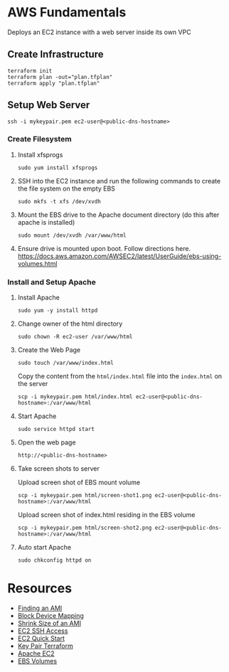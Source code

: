 # AWS Fundamentals

Deploys an EC2 instance with a web server inside its own VPC

## Create Infrastructure

```
terraform init
terraform plan -out="plan.tfplan"
terraform apply "plan.tfplan"
```

## Setup Web Server

`ssh -i mykeypair.pem ec2-user@<public-dns-hostname>`

### Create Filesystem

1. Install xfsprogs

    `sudo yum install xfsprogs`

2. SSH into the EC2 instance and run the following commands to create the file system on the empty EBS

    `sudo mkfs -t xfs /dev/xvdh`

3. Mount the EBS drive to the Apache document directory (do this after apache is installed)

    `sudo mount /dev/xvdh /var/www/html`

4. Ensure drive is mounted upon boot. Follow directions here. https://docs.aws.amazon.com/AWSEC2/latest/UserGuide/ebs-using-volumes.html

### Install and Setup Apache

1. Install Apache

    `sudo yum -y install httpd`

2. Change owner of the html directory

    `sudo chown -R ec2-user /var/www/html`

3. Create the Web Page

    `sudo touch /var/www/index.html`

    Copy the content from the `html/index.html` file into the `index.html` on the server

    `scp -i mykeypair.pem html/index.html ec2-user@<public-dns-hostname>:/var/www/html`

4. Start Apache

    `sudo service httpd start`

5. Open the web page

    `http://<public-dns-hostname>`

6. Take screen shots to server

    Upload screen shot of EBS mount volume

    `scp -i mykeypair.pem html/screen-shot1.png ec2-user@<public-dns-hostname>:/var/www/html`

    Upload screen shot of index.html residing in the EBS volume

    `scp -i mykeypair.pem html/screen-shot2.png ec2-user@<public-dns-hostname>:/var/www/html`

7. Auto start Apache

    `sudo chkconfig httpd on`

# Resources

- [Finding an AMI](https://docs.aws.amazon.com/AWSEC2/latest/UserGuide/finding-an-ami.html#finding-an-ami-console)
- [Block Device Mapping](https://docs.aws.amazon.com/AWSEC2/latest/UserGuide/block-device-mapping-concepts.html)
- [Shrink Size of an AMI](https://cloudership.com/blog/2017/5/28/shrink-the-size-of-an-ami)
- [EC2 SSH Access](https://medium.com/@hmalgewatta/setting-up-an-aws-ec2-instance-with-ssh-access-using-terraform-c336c812322f)
- [EC2 Quick Start](https://docs.aws.amazon.com/AmazonCloudWatch/latest/logs/QuickStartEC2Instance.html)
- [Key Pair Terraform](http://2ninjas1blog.com/terraform-assigning-an-aws-key-pair-to-your-ec2-instance-resource/)
- [Apache EC2](https://docs.aws.amazon.com/efs/latest/ug/wt2-apache-web-server.html)
- [EBS Volumes](https://docs.aws.amazon.com/AWSEC2/latest/UserGuide/ebs-using-volumes.html)